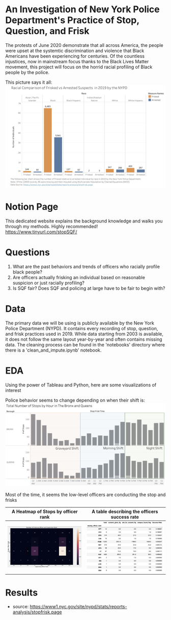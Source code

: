# An Investigation of New York Police Department's Practice of Stop, Question, and Frisk

The protests of June 2020 demonstrate that all across America, the people were upset at the systemtic discrimination and violence that Black Americans have been experiencing for centuries. Of the countless injustices, now in mainstream focus thanks to the Black Lives Matter movement, this project will focus on the horrid racial profiling of Black people by the police.

This picture says it all:
![Image 1](https://github.com/WinsonTruong/police/blob/master/images/frisk_v_arrest.png)


# Notion Page
This dedicated website explains the background knowledge and walks you through my methods. Highly recommended!
https://www.tinyurl.com/stopSQF/

# Questions 
1. What are the past behaviors and trends of officers who racially profile black people?
2. Are officers actually frisking an individual based on reasonable suspicion or just racially profiling?
3. Is SQF fair? Does SQF and policing at large have to be fair to begin with?

# Data
The primary data we will be using is publicly available by the New York Police Department (NYPD). It contains every recording of stop, question, and frisk practices used in 2019. While data starting from 2003 is available, it does not follow the same layout year-by-year and often contains missing data. The cleaning process can be found in the 'notebooks' directory where there is a 'clean_and_impute.ipynb' notebook.


# EDA
Using the power of Tableau and Python, here are some visualizations of interest

Police behavior seems to change depending on when their shift is:
![Image 2](https://github.com/WinsonTruong/police/blob/master/images/bronx_queens.png)

Most of the time, it seems the low-level officers are conducting the stop and frisks

A Heatmap of Stops by officer rank             |  A table describing the officers success rate 
:---------------------------------------------:|:--------------------------------------------:
![Image 3](https://github.com/WinsonTruong/police/blob/master/images/police_rank.png)  |  ![Image 4](https://github.com/WinsonTruong/police/blob/master/images/police_rank2.png)





# Results





* source: https://www1.nyc.gov/site/nypd/stats/reports-analysis/stopfrisk.page
